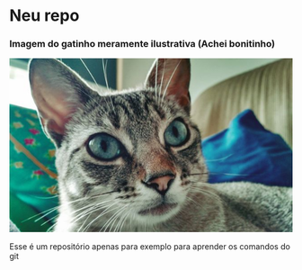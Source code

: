# Neu repo
### Imagem do gatinho meramente ilustrativa (Achei bonitinho)
![imagem](/gato.jpg)

Esse é um repositório apenas para exemplo para aprender os comandos do git
